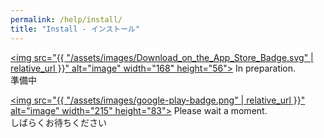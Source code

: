 ```yaml
---
permalink: /help/install/
title: "Install - インストール"
---
```


[<img src="{{ "/assets/images/Download_on_the_App_Store_Badge.svg" | relative_url }}" alt="image" width="168" height="56">]()
In preparation.  
準備中

[<img src="{{ "/assets/images/google-play-badge.png" | relative_url }}" alt="image" width="215" height="83">]()
Please wait a moment.  
しばらくお待ちください